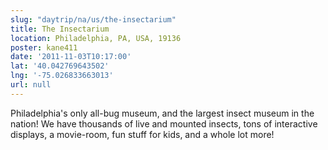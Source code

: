 ```yaml
---
slug: "daytrip/na/us/the-insectarium"
title: The Insectarium
location: Philadelphia, PA, USA, 19136
poster: kane411
date: '2011-11-03T10:17:00'
lat: '40.042769643502'
lng: '-75.026833663013'
url: null
---
```


Philadelphia's only all-bug museum, and the largest insect museum in the nation! We have thousands of live and mounted insects, tons of interactive displays, a movie-room, fun stuff for kids, and a whole lot more!
